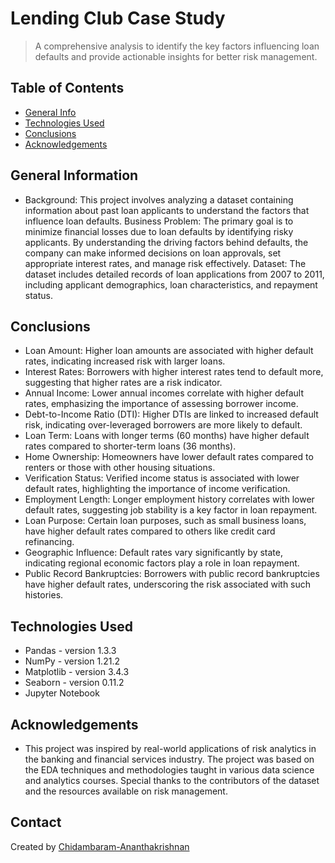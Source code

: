 # Lending Club Case Study
> A comprehensive analysis to identify the key factors influencing loan defaults and provide actionable insights for better risk management.


## Table of Contents
* [General Info](#general-information)
* [Technologies Used](#technologies-used)
* [Conclusions](#conclusions)
* [Acknowledgements](#acknowledgements)

<!-- You can include any other section that is pertinent to your problem -->

## General Information
- Background: This project involves analyzing a dataset containing information about past loan applicants to understand the factors that influence loan defaults.
Business Problem: The primary goal is to minimize financial losses due to loan defaults by identifying risky applicants. By understanding the driving factors behind defaults, the company can make informed decisions on loan approvals, set appropriate interest rates, and manage risk effectively.
Dataset: The dataset includes detailed records of loan applications from 2007 to 2011, including applicant demographics, loan characteristics, and repayment status.

<!-- You don't have to answer all the questions - just the ones relevant to your project. -->

## Conclusions
- Loan Amount: Higher loan amounts are associated with higher default rates, indicating increased risk with larger loans.
- Interest Rates: Borrowers with higher interest rates tend to default more, suggesting that higher rates are a risk indicator.
- Annual Income: Lower annual incomes correlate with higher default rates, emphasizing the importance of assessing borrower income.
- Debt-to-Income Ratio (DTI): Higher DTIs are linked to increased default risk, indicating over-leveraged borrowers are more likely to default.
- Loan Term: Loans with longer terms (60 months) have higher default rates compared to shorter-term loans (36 months).
- Home Ownership: Homeowners have lower default rates compared to renters or those with other housing situations.
- Verification Status: Verified income status is associated with lower default rates, highlighting the importance of income verification.
- Employment Length: Longer employment history correlates with lower default rates, suggesting job stability is a key factor in loan repayment.
- Loan Purpose: Certain loan purposes, such as small business loans, have higher default rates compared to others like credit card refinancing.
- Geographic Influence: Default rates vary significantly by state, indicating regional economic factors play a role in loan repayment.
- Public Record Bankruptcies: Borrowers with public record bankruptcies have higher default rates, underscoring the risk associated with such histories.


## Technologies Used
- Pandas - version 1.3.3
- NumPy - version 1.21.2
- Matplotlib - version 3.4.3
- Seaborn - version 0.11.2
- Jupyter Notebook

## Acknowledgements
- This project was inspired by real-world applications of risk analytics in the banking and financial services industry.
The project was based on the EDA techniques and methodologies taught in various data science and analytics courses.
Special thanks to the contributors of the dataset and the resources available on risk management.


## Contact
Created by [Chidambaram-Ananthakrishnan](https://www.linkedin.com/in/chidambaram-ananthakrishnan/)

